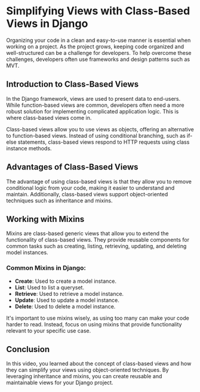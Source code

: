 # Simplifying Views with Class-Based Views in Django

Organizing your code in a clean and easy-to-use manner is essential when working on a project. As the project grows, keeping code organized and well-structured can be a challenge for developers. To help overcome these challenges, developers often use frameworks and design patterns such as MVT.

## Introduction to Class-Based Views

In the Django framework, views are used to present data to end-users. While function-based views are common, developers often need a more robust solution for implementing complicated application logic. This is where class-based views come in.

Class-based views allow you to use views as objects, offering an alternative to function-based views. Instead of using conditional branching, such as if-else statements, class-based views respond to HTTP requests using class instance methods.

## Advantages of Class-Based Views

The advantage of using class-based views is that they allow you to remove conditional logic from your code, making it easier to understand and maintain. Additionally, class-based views support object-oriented techniques such as inheritance and mixins.

## Working with Mixins

Mixins are class-based generic views that allow you to extend the functionality of class-based views. They provide reusable components for common tasks such as creating, listing, retrieving, updating, and deleting model instances.

### Common Mixins in Django:

- **Create**: Used to create a model instance.
- **List**: Used to list a queryset.
- **Retrieve**: Used to retrieve a model instance.
- **Update**: Used to update a model instance.
- **Delete**: Used to delete a model instance.

It's important to use mixins wisely, as using too many can make your code harder to read. Instead, focus on using mixins that provide functionality relevant to your specific use case.

## Conclusion

In this video, you learned about the concept of class-based views and how they can simplify your views using object-oriented techniques. By leveraging inheritance and mixins, you can create reusable and maintainable views for your Django project.
